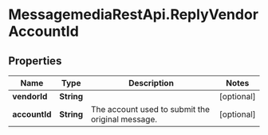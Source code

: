 # MessagemediaRestApi.ReplyVendorAccountId

## Properties
Name | Type | Description | Notes
------------ | ------------- | ------------- | -------------
**vendorId** | **String** |  | [optional] 
**accountId** | **String** | The account used to submit the original message. | [optional] 


